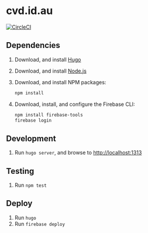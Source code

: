 # cvd.id.au

[![CircleCI](https://circleci.com/gh/cvandal/cvd.id.au.svg?style=svg)](https://circleci.com/gh/cvandal/cvd.id.au)

## Dependencies

1. Download, and install [Hugo](https://github.com/gohugoio/hugo/releases)
2. Download, and install [Node.js](https://nodejs.org/en/download)
3. Download, and install NPM packages:

   ```bash
   npm install
   ```

4. Download, install, and configure the Firebase CLI:

   ```bash
   npm install firebase-tools
   firebase login
   ```

## Development

1. Run `hugo server`, and browse to [http://localhost:1313](http://localhost:1313)

## Testing

1. Run `npm test`

## Deploy

1. Run `hugo`
2. Run `firebase deploy`
